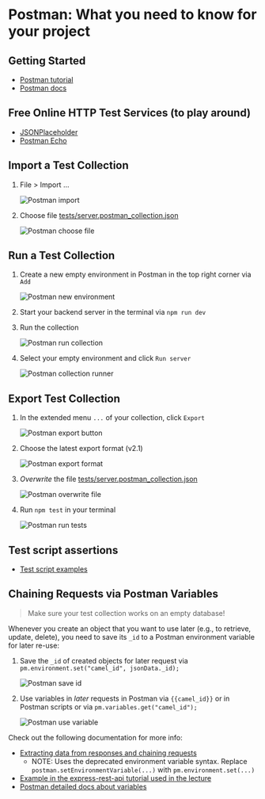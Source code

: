 # Postman: What you need to know for your project

## Getting Started

* [Postman tutorial](https://www.guru99.com/postman-tutorial.html)
* [Postman docs](https://learning.postman.com/docs/getting-started/sending-the-first-request/)

## Free Online HTTP Test Services (to play around)

* [JSONPlaceholder](https://jsonplaceholder.typicode.com/)
* [Postman Echo](https://docs.postman-echo.com/)

## Import a Test Collection

1. File > Import ...

    ![Postman import](./img/postman_import.png)

2. Choose file [tests/server.postman_collection.json](../tests/v1/server.postman_collection.json)

    ![Postman choose file](./img/postman_choose.png)

## Run a Test Collection

1. Create a new empty environment in Postman in the top right corner via `Add`

    ![Postman new environment](./img/postman_env.png)

2. Start your backend server in the terminal via `npm run dev`
3. Run the collection

    ![Postman run collection](./img/postman_run.png)

4. Select your empty environment and click `Run server`

    ![Postman collection runner](./img/postman_runner.png)

## Export Test Collection

1. In the extended menu `...` of your collection, click `Export`

    ![Postman export button](./img/postman_export.png)

2. Choose the latest export format (v2.1)

    ![Postman export format](./img/postman_export_format.png)

3. *Overwrite* the file [tests/server.postman_collection.json](../tests/v1/server.postman_collection.json)

    ![Postman overwrite file](./img/postman_export_save.png)

4. Run `npm test` in your terminal

    ![Postman run tests](./img/test_run.png)

## Test script assertions

* [Test script examples](https://learning.postman.com/docs/writing-scripts/script-references/test-examples/)

## Chaining Requests via Postman Variables

> Make sure your test collection works on an empty database!

Whenever you create an object that you want to use later (e.g., to retrieve, update, delete), you need to save its `_id` to a Postman environment variable for later re-use:

1. Save the `_id` of created objects for later request via `pm.environment.set("camel_id", jsonData._id);`

    ![Postman save id](./img/postman_variable_save.png)

2. Use variables in *later* requests in Postman via `{{camel_id}}` or in Postman scripts or via `pm.variables.get("camel_id");`

    ![Postman use variable](./img/postman_variable_use.png)

Check out the following documentation for more info:

* [Extracting data from responses and chaining requests](http://blog.getpostman.com/2014/01/27/extracting-data-from-responses-and-chaining-requests/)
  * NOTE: Uses the deprecated environment variable syntax. Replace `postman.setEnvironmentVariable(...)` with `pm.environment.set(...)`
* [Example in the express-rest-api tutorial used in the lecture](https://git.chalmers.se/courses/dit341/express-rest-api)
* [Postman detailed docs about variables](https://learning.postman.com/docs/sending-requests/variables/)
